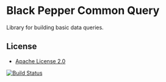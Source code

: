 Black Pepper Common Query
=========================

Library for building basic data queries.

License
-------

* [Apache License 2.0](http://www.apache.org/licenses/LICENSE-2.0.html)

[![Build Status](https://travis-ci.org/BlackPepperSoftware/bp-common-query.svg?branch=master)](https://travis-ci.org/BlackPepperSoftware/bp-common-query)
